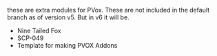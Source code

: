 these are extra modules for PVox. These are not included in the default branch as of version v5. But in v6 it will be.

* Nine Tailed Fox
* SCP-049
* Template for making PVOX Addons
